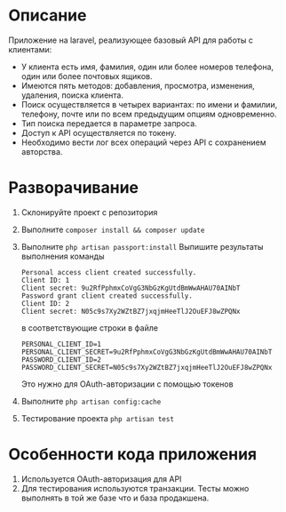 # Описание 
Приложение на laravel, реализующее базовый API для работы с клиентами: 
- У клиента есть имя, фамилия, один или более номеров телефона, один или более почтовых ящиков. 
- Имеются пять методов: добавления, просмотра, изменения, удаления, поиска клиента. 
- Поиск осуществляется в четырех вариантах: по имени и фамилии, телефону, почте или по всем предыдущим опциям одновременно. 
- Тип поиска передается в параметре запроса. 
- Доступ к API осуществляется по токену. 
- Необходимо вести лог всех операций через API с сохранением авторства.

# Разворачивание
1. Склонируйте проект с репозитория
2. Выполните `composer install && composer update`
3. Выполните `php artisan passport:install`
    Выпишите результаты выполнения команды
    ````
    Personal access client created successfully.
    Client ID: 1
    Client secret: 9u2RfPphmxCoVgG3NbGzKgUtdBmWwAHAU70AINbT
    Password grant client created successfully.
    Client ID: 2
    Client secret: N05c9s7Xy2WZtBZ7jxqjmHeeTlJ2OuEFJ8wZPQNx
    ````
    в соответствующие строки в файле
    ````
    PERSONAL_CLIENT_ID=1
    PERSONAL_CLIENT_SECRET=9u2RfPphmxCoVgG3NbGzKgUtdBmWwAHAU70AINbT
    PASSWORD_CLIENT_ID=2
    PASSWORD_CLIENT_SECRET=N05c9s7Xy2WZtBZ7jxqjmHeeTlJ2OuEFJ8wZPQNx
    ````
    Это нужно для OAuth-авторизации с помощью токенов
4. Выполните `php artisan config:cache`

5. Тестирование проекта `php artisan test`

# Особенности кода приложения
1. Используется OAuth-авторизация для API
2. Для тестирования используются транзакции. 
Тесты можно выполнять в той же базе что и база продакшена.

